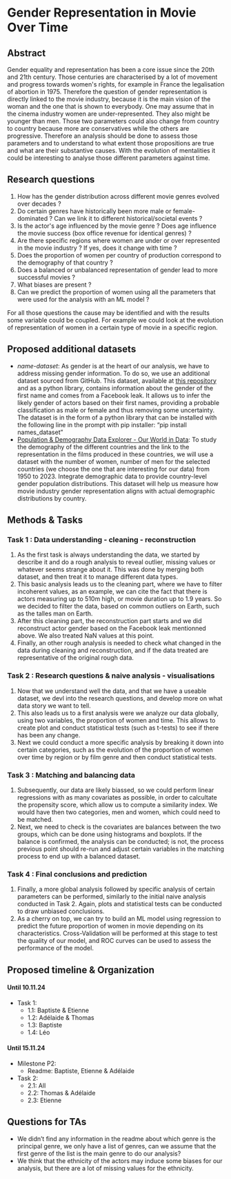 # Gender Representation in Movie Over Time

## Abstract
Gender equality and representation has been a core issue since the 20th and 21th century.
Those centuries are characterised by a lot of movement and progress towards women's rights, for example in France the legalisation of abortion in 1975.
Therefore the question of gender representation is directly linked to the movie industry,
because it is the main vision of the woman and the one that is shown to everybody. One may assume that in the cinema industry women are under-represented.
They also might be younger than men. Those two parameters could also change from country to country because more are conservatives while the others are progressive.
Therefore an analysis should be done to assess those parameters and to understand to what extent those propositions are true and what are their substantive causes.
With the evolution of mentalities it could be interesting to analyse those different parameters against time.

## Research questions
1. How has the gender distribution across different movie genres evolved over decades ?
2. Do certain genres have historically been more male or female-dominated ? Can we link it to different historical/societal events ?
3. Is the actor's age influenced by the movie genre ? Does age influence the movie success (box office revenue for identical genres) ?
4. Are there specific regions where women are under or over represented in the movie industry ? If yes, does it change with time ?
5. Does the proportion of women per country of production correspond to the demography of that country ?
6. Does a balanced or unbalanced representation of gender lead to more successful movies ?
7. What biases are present ?
8. Can we predict the proportion of women using all the parameters that were used for the analysis with an ML model ?

For all those questions the cause may be identified and with the results some variable could be coupled. For example we could look at the evolution of representation of women in a certain type of movie in a specific region.

## Proposed additional datasets

- *name-dataset*: As gender is at the heart of our analysis, we have to address missing gender information. To do so, we use an additional dataset sourced from GitHub. This dataset, available at [this repository](https://github.com/philipperemy/name-dataset) and as a python library, contains information about the gender of the first name and comes from a Facebook leak. It allows us to infer the likely gender of actors based on their first names, providing a probable classification as male or female and thus removing some uncertainty.
The dataset is in the form of a python library that can be installed with the following line in the prompt with pip installer: “pip install names_dataset”
- [Population & Demography Data Explorer - Our World in Data](https://ourworldindata.org/explorers/population-and-demography?Metric=Population&Sex=Male&Age+group=Total&Projection+Scenario=None&country=USA~GBR~RUS~FRA~IND~DEU~AUS~CAN~POL~JPN~HKG~KOR~HUN~ESP~PAK~ITA~FIN~ZAF~MEX~IRL~TUR~DNK~SWE~NOR~PHL~BRA~BIH~CZE~NLD~CHE~KHM~PRT~BEL~THA~AUT~GRC~ISL~PRI~MYS~CHN~IDN~SVK~UKR~VEN~SGP~TWN~MLT~URY~IRN~ROU~PRK~IMN~MNE~PER~NPL~COL~VIR~HRV~KEN~EGY~ISR~NZL~JAM~BGR~SRB~EST~UZB~BGD~CUB~LKA~VNM~MKD~ARG~LUX~JOR~CHL~BHS~ALB~LTU~NGA~BOL~ARE~AFG~PSE~ARM~CRI~LBN~SEN~CYP~GEO~DZA~BTN): To study the demography of the different countries and the link to the representation in the films produced in these countries, we will use a dataset with the number of women, number of men for the selected countries (we choose the one that are interesting for our data) from 1950 to 2023. Integrate demographic data to provide country-level gender population distributions. This dataset will help us measure how movie industry gender representation aligns with actual demographic distributions by country.

## Methods & Tasks

### Task 1 : Data understanding - cleaning - reconstruction
1. As the first task is always understanding the data, we started by describe it and do a rough analysis to reveal outlier, missing values or whatever seems strange about it. This was done by merging both dataset, and then treat it to manage different data types. 
2. This basic analysis leads us to the cleaning part, where we have to filter incoherent values, as an example, we can cite the fact that there is actors measuring up to 510m high, or movie duration up to 1.9 years. So we decided to filter the data, based on common outliers on Earth, such as the talles man on Earth. 
3. After this cleaning part, the reconstruction part starts and we did reconstruct actor gender based on the Facebook leak mentionned above. We also treated NaN values at this point. 
4. Finally, an other rough analysis is needed to check what changed in the data during cleaning and reconstruction, and if the data treated are representative of the original rough data.

### Task 2 : Research questions & naive analysis - visualisations
1. Now that we understand well the data, and that we have a useable dataset, we devl into the research questions, and develop more on what data story we want to tell. 
2. This also leads us to a first analysis were we analyze our data globally, using two variables, the proportion of women and time. This allows to create plot and conduct statistical tests (such as t-tests) to see if there has been any change.
3. Next we could conduct a more specific analysis by breaking it down into certain categories, such as the evolution of the proportion of women over time by region or by film genre and then conduct statistical tests. 

### Task 3 : Matching and balancing data 
1. Subsequently, our data are likely biassed, so we could perform linear regressions with as many covariates as possible, in order to calcultate the propensity score, which allow us to compute a similarity index. We would have then two categories, men and women, which could need to be matched. 
2. Next, we need to check is the covariates are balances between the two groups, which can be done using histograms and boxplots. If the balance is confirmed, the analysis can be conducted; is not, the process previous point should re-run and adjust certain variables in the matching process to end up with a balanced dataset.

### Task 4 : Final conclusions and prediction
1. Finally, a more global analysis followed by specific analysis of certain parameters can be performed, similarly to the initial naive analysis conducted in Task 2. Again, plots and statistical tests can be conducted to draw unbiased conclusions. 
2. As a cherry on top, we can try to build an ML model using regression to predict the future proportion of women in movie depending on its characteristics. Cross-Validation will be performed at this stage to test the quality of our model, and ROC curves can be used to assess the performance of the model. 


## Proposed timeline & Organization

#### Until 10.11.24
- Task 1:
    - 1.1: Baptiste & Etienne 
    - 1.2: Adélaide & Thomas
    - 1.3: Baptiste
    - 1.4: Léo
#### Until 15.11.24
- Milestone P2:
    - Readme: Baptiste, Etienne & Adélaide
- Task 2:
    - 2.1: All
    - 2.2: Thomas & Adélaide
    - 2.3: Etienne


## Questions for TAs

- We didn’t find any information in the readme about which genre is the principal genre, we only have a list of genres, can we assume that the first genre of the list is the main genre to do our analysis?
- We think that the ethnicity of the actors may induce some biases for our analysis, but there are a lot of missing values for the ethnicity. 
